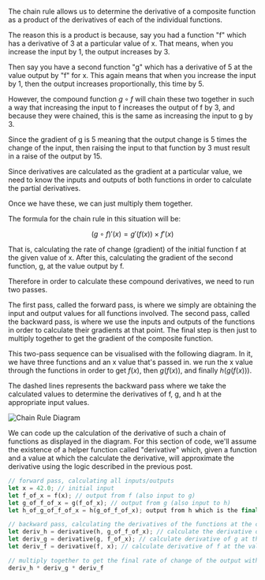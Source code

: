 The chain rule allows us to determine the derivative of a composite function as a product of the derivatives of each of the individual functions.

The reason this is a product is because, say you had a function "f" which has a derivative of 3 at a particular value of x. That means, when you increase the input by 1, the output increases by 3.

Then say you have a second function "g" which has a derivative of 5 at the value output by "f" for x. This again means that when you increase the input by 1, then the output increases proportionally, this time by 5.

However, the compound function $g \circ f$ will chain these two together in such a way that increasing the input to f increases the output of f by 3, and because they were chained, this is the same as increasing the input to g by 3.

Since the gradient of g is 5 meaning that the output change is 5 times the change of the input, then raising the input to that function by 3 must result in a raise of the output by 15.

Since derivatives are calculated as the gradient at a particular value, we need to know the inputs and outputs of both functions in order to calculate the partial derivatives.

Once we have these, we can just multiply them together.

The formula for the chain rule in this situation will be:

$$ (g \circ f)'(x) = g'(f(x)) \times f'(x) $$

That is, calculating the rate of change (gradient) of the initial function f at the given value of x. After this, calculating the gradient of the second function, g, at the value output by f.

Therefore in order to calculate these compound derivatives, we need to run two passes.

The first pass, called the forward pass, is where we simply are obtaining the input and output values for all functions involved. The second pass, called the backward pass, is where we use the inputs and outputs of the functions in order to calculate their gradients at that point. The final step is then just to multiply together to get the gradient of the composite function.

This two-pass sequence can be visualised with the following diagram. In it, we have three functions and an x value that's passed in. we run the x value through the functions in order to get $f(x)$, then $g(f(x))$, and finally $h(g(f(x)))$.

The dashed lines represents the backward pass where we take the calculated values to determine the derivatives of f, g, and h at the appropriate input values.

![Chain Rule Diagram](Chain%20Rule%20Diagram.png)

We can code up the calculation of the derivative of such a chain of functions as displayed in the diagram. For this section of code, we'll assume the existence of a helper function called "derivative" which, given a function and a value at which the calculate the derivative, will approximate the derivative using the logic described in the previous post.

```rust
// forward pass, calculating all inputs/outputs
let x = 42.0; // initial input
let f_of_x = f(x); // output from f (also input to g)
let g_of_f_of_x = g(f_of_x); // output from g (also input to h)
let h_of_g_of_f_of_x = h(g_of_f_of_x); output from h which is the final output

// backward pass, calculating the derivatives of the functions at the calculated inputs
let deriv_h = derivative(h, g_of_f_of_x); // calculate the derivative of h at the value that was output from g
let deriv_g = derivative(g, f_of_x); // calculate derivative of g at the value that was output from f
let deriv_f = derivative(f, x); // calculate derivative of f at the value of x

// multiply together to get the final rate of change of the output with change to x
deriv_h * deriv_g * deriv_f
```
